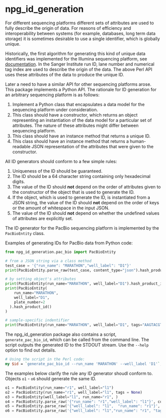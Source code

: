 # npg_id_generation

For different sequencing platforms different sets of attributes are used to
fully describe the origin of data. For reasons of efficiency and interoperability
between systems (for example, databases, long term data storage) it is
sometimes desirable to use a single identifier, which is globally unique.

Historically, the first algorithm for generating this kind of unique data
identifiers was implemented for the Illumina sequencing platform, see
[documentation](https://github.com/wtsi-npg/npg_tracking/blob/master/lib/npg_tracking/glossary/composition.pm).
In the Sanger Institute run ID, lane number and numerical tag index are used
to describe the origin of the data. The above Perl API uses these attributes of
the data to produce the unique ID.

Later a need to have a similar API for other sequencing platforms arose. This
package implements a Python API. The rationale for ID generation for an
arbitrary sequencing platform is as follows:

1. Implement a Python class that encapsulates a data model for the sequencing
   platform under consideration.
2. This class should have a constructor, which returns an object representing
   an instantiation of the data model for a particular set of attributes. The
   nature of these attributes might differ between sequencing platform.
3. This class should have an instance method that returns a unique ID.
4. This class should have an instance method that returns a human-readable
   JSON representation of the attributes that were given to the constructor.

All ID generators should conform to a few simple rules:

1. Uniqueness of the ID should be guaranteed.
2. The ID should be a 64 character string containing only hexadecimal digits.
3. The value of the ID should **not** depend on the order of attributes given
   to the constructor of the object that is used to generate the ID.
4. If the object, which is used to generate the ID, is instantiated from a JSON
   string, the value of the ID should **not** depend on the order of keys or
   the amount of whitespace in the input JSON.
5. The value of the ID should **not** depend on whether the undefined values
   of attributes are explicitly set.

The ID generator for the PacBio sequencing platform is implemented by the
`PacBioEntity` class.

Examples of generating IDs for PacBio data from Python code:

```python
from npg_id_generation.pac_bio import PacBioEntity

# from a JSON string via a class method
test_case = '{"run_name": "MARATHON","well_label": "D1"}'
print(PacBioEntity.parse_raw(test_case, content_type="json").hash_product_id())

# by setting object's attributes
print(PacBioEntity(run_name="MARATHON", well_label="D1").hash_product_id())
print(PacBioEntity(
    run_name="MARATHON",
    well_label="D1",
    plate_number=2
  ).hash_product_id()
)

# sample-specific indentifier
print(PacBioEntity(run_name="MARATHON", well_label="D1", tags="AAGTACGT").hash_product_id()
```

The npg_id_generation package also contains a script, `generate_pac_bio_id`,
which can be called from the command line. The script outputs the generated
ID to the STDOUT stream. Use the `--help` option to find out details.

```perl
# Using the script in the Perl code:
my $id = `generate_pac_bio_id --run_name 'MARATHON' --well_label 'D1'`;
```

The examples below clarify the rule any ID generator shoudl conform to.
Objects `o1` - `o6` should generate the same ID.

```python
o1 = PacBioEntity(run_name="r1", well_label="l1")
o2 = PacBioEntity(run_name="r1", well_label="l1", tags = None)
o3 = PacBioEntity(well_label="l1", run_name="r1", )
o4 = PacBioEntity.parse_raw('{"run_name": "r1","well_label": "l1"}', content_type="json")
o5 = PacBioEntity.parse_raw('{"well_label": "l1",  "run_name": "r1"}', content_type="json")
o6 = PacBioEntity.parse_raw('{"well_label": "l1","run_name": "r1", "tags": null}', content_type="json")
```
